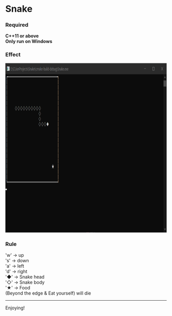# Snake

### Required
**C++11 or above**  
**Only run on Windows**  

### Effect
<img src="https://github.com/qaralotte/Snake/blob/master/Screenshot.png" width="960" height="530" alt="Fail"/>  

### Rule
'w' -> up  
's' -> down  
'a' -> left  
'd' -> right  
'◆' -> Snake head  
'◇' -> Snake body  
'★' -> Food  
(Beyond the edge & Eat yourself) will die  

***
Enjoying!  
